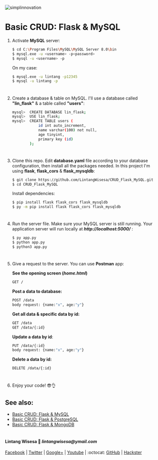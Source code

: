 ![simplinnovation](https://4.bp.blogspot.com/-f7YxPyqHAzY/WJ6VnkvE0SI/AAAAAAAADTQ/0tDQPTrVrtMAFT-q-1-3ktUQT5Il9FGdQCLcB/s350/simpLINnovation1a.png)

# Basic CRUD: Flask & MySQL

1. Activate __MySQL__ server:
    
    ```bash
    $ cd C:\Program Files\MySQL\MySQL Server 8.0\bin
    $ mysql.exe -u <username> -p<password>
    $ mysql -u <username> -p
    ```
    
    On my case:
    
    ```bash
    $ mysql.exe -u lintang -p12345
    $ mysql -u lintang -p   
    ```

#

2. Create a database & table on MySQL. I'll use a database called __"lin_flask"__ & a table called __"users"__:
    
    ```bash
    mysql>  CREATE DATABASE lin_flask;
    mysql>  USE lin_flask;
    mysql>  CREATE TABLE users (
                id int auto_increment,
                name varchar(100) not null,
                age tinyint,
                primary key (id)
            );
    ``` 

#

3. Clone this repo. Edit __database.yaml__ file according to your database configuration, then install all the packages needed. In this project I'm using __flask__, __flask_cors__ & __flask_mysqldb__:
    ```bash
    $ git clone https://github.com/LintangWisesa/CRUD_Flask_MySQL.git
    $ cd CRUD_Flask_MySQL
    ```
    Install dependencies:

    ```bash
    $ pip install flask flask_cors flask_mysqldb
    $ py -m pip install flask flask_cors flask_mysqldb
    ```

#

4. Run the server file. Make sure your MySQL server is still running. Your application server will run locally at __*http://localhost:5000/*__ :
    ```bash
    $ py app.py
    $ python app.py
    $ python3 app.py
    ```

#

5. Give a request to the server. You can use __Postman__ app:
    
    __See the opening screen (*home.html*)__
    ```bash
    GET /
    ```

    __Post a data to database:__ 
    ```bash
    POST /data
    body request: {name:"x", age:"y"}
    ```
    __Get all data & specific data by id:__
    ```bash
    GET /data
    GET /data/{:id}
    ```
    __Update a data by id__:
    ```bash
    PUT /data/{:id}
    body request: {name:"x", age:"y"}
    ```
    __Delete a data by id:__
    ```bash
    DELETE /data/{:id}
    ```

#

6. Enjoy your code! 😎👌

## See also:

- [Basic CRUD: Flask & MySQL](https://github.com/LintangWisesa/CRUD_Flask_MySQL)
- [Basic CRUD: Flask & PostgreSQL](https://github.com/LintangWisesa/CRUD_Flask_PostgreSQL)
- [Basic CRUD: Flask & MongoDB](https://github.com/LintangWisesa/CRUD_Flask_MongoDB)

#

#### Lintang Wisesa :love_letter: _lintangwisesa@ymail.com_

[Facebook](https://www.facebook.com/lintangbagus) | 
[Twitter](https://twitter.com/Lintang_Wisesa) |
[Google+](https://plus.google.com/u/0/+LintangWisesa1) |
[Youtube](https://www.youtube.com/user/lintangbagus) | 
:octocat: [GitHub](https://github.com/LintangWisesa) |
[Hackster](https://www.hackster.io/lintangwisesa)